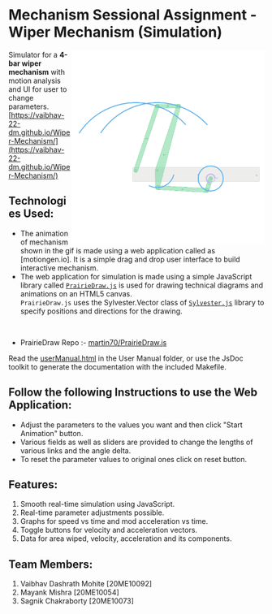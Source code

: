 # Mechanism Sessional Assignment - Wiper Mechanism (Simulation) 
<img src="https://github.com/vaibhav-22-dm/Wiper-Mechanism/blob/main/Images/Animated_GIF_11_13_2022_17_25_36.gif" align="right" style="display:inline;" width="380" >

Simulator for a **4-bar wiper mechanism** with motion analysis and UI for user to change parameters.<br>
[https://vaibhav-22-dm.github.io/Wiper-Mechanism/](https://vaibhav-22-dm.github.io/Wiper-Mechanism/)

## Technologies Used: 
- The animation of mechanism shown in the gif is made using a web application called as [motiongen.io]. It is a simple drag and drop user interface to build interactive mechanism.
- The web application for simulation is made using a simple JavaScript library called [``PrairieDraw.js``](https://prairielearn.readthedocs.io/en/latest/PrairieDraw/) is used for drawing technical diagrams and animations on an HTML5 canvas. <br>
``PrairieDraw.js`` uses the Sylvester.Vector class of [``Sylvester.js``](http://sylvester.jcoglan.com/docs.html) library to specify positions and directions for the drawing.
<br>

- PrairieDraw Repo :- [martin70/PrairieDraw.js](https://github.com/martin70/PrairieDraw.js)

Read the [userManual.html](https://vaibhav-22-dm.github.io/Wiper-Mechanism/User%20Manual/userManual.html) in the User Manual folder, or use the JsDoc toolkit to generate the documentation with the included Makefile.

## Follow the following Instructions to use the Web Application:
- Adjust the parameters to the values you want and then click "Start Animation" button.
- Various fields as well as sliders are provided to change the lengths of various links and the angle delta.
- To reset the parameter values to original ones click on reset button.

## Features: 
1. Smooth real-time simulation using JavaScript.
2. Real-time parameter adjustments possible.
3. Graphs for speed vs time and mod acceleration vs time.
4. Toggle buttons for velocity and acceleration vectors.
5. Data for area wiped, velocity, acceleration and its components. 

## Team Members:
1. Vaibhav Dashrath Mohite [20ME10092]
2. Mayank Mishra [20ME10054]
3. Sagnik Chakraborty [20ME10073]